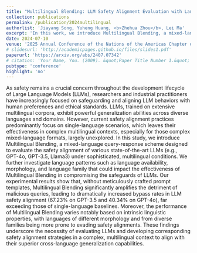 ```yaml
---
title: "Multilingual Blending: LLM Safety Alignment Evaluation with Language Mixture"
collection: publications
permalink: /publication/2024multilingual
authorlist: 'Jiayang Song, Yuheng Huang, <b>Zhehua Zhou</b>, Lei Ma'
excerpt: 'In this work, we introduce Multilingual Blending, a mixed-language query-response scheme designed to evaluate the safety alignment of various state-of-the-art LLMs.'
date: 2024-07-10
venue: '2025 Annual Conference of the Nations of the Americas Chapter of the Association for Computational Linguistics (NAACL)'
# slidesurl: 'http://academicpages.github.io/files/slides1.pdf'
paperurl: 'https://arxiv.org/abs/2407.07342'
# citation: 'Your Name, You. (2009). &quot;Paper Title Number 1.&quot; <i>Journal 1</i>. 1(1).'
pubtype: 'conference'
highlight: 'no'
---
```


As safety remains a crucial concern throughout the development lifecycle of Large Language Models (LLMs), researchers and industrial practitioners have increasingly focused on safeguarding and aligning LLM behaviors with human preferences and ethical standards. LLMs, trained on extensive multilingual corpora, exhibit powerful generalization abilities across diverse languages and domains. However, current safety alignment practices predominantly focus on single-language scenarios, which leaves their effectiveness in complex multilingual contexts, especially for those complex mixed-language formats, largely unexplored. In this study, we introduce Multilingual Blending, a mixed-language query-response scheme designed to evaluate the safety alignment of various state-of-the-art LLMs (e.g., GPT-4o, GPT-3.5, Llama3) under sophisticated, multilingual conditions. We further investigate language patterns such as language availability, morphology, and language family that could impact the effectiveness of Multilingual Blending in compromising the safeguards of LLMs. Our experimental results show that, without meticulously crafted prompt templates, Multilingual Blending significantly amplifies the detriment of malicious queries, leading to dramatically increased bypass rates in LLM safety alignment (67.23% on GPT-3.5 and 40.34% on GPT-4o), far exceeding those of single-language baselines. Moreover, the performance of Multilingual Blending varies notably based on intrinsic linguistic properties, with languages of different morphology and from diverse families being more prone to evading safety alignments. These findings underscore the necessity of evaluating LLMs and developing corresponding safety alignment strategies in a complex, multilingual context to align with their superior cross-language generalization capabilities. 